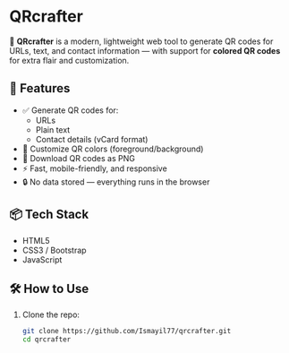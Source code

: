 # QRcrafter

🎯 **QRcrafter** is a modern, lightweight web tool to generate QR codes for URLs, text, and contact information — with support for **colored QR codes** for extra flair and customization.

## 🚀 Features

- ✅ Generate QR codes for:
  - URLs
  - Plain text
  - Contact details (vCard format)
- 🎨 Customize QR colors (foreground/background)
- 💾 Download QR codes as PNG
- ⚡ Fast, mobile-friendly, and responsive
- 🔒 No data stored — everything runs in the browser



## 📦 Tech Stack

- HTML5
- CSS3 / Bootstrap
- JavaScript 

## 🛠️ How to Use

1. Clone the repo:
   ```bash
   git clone https://github.com/Ismayil77/qrcrafter.git
   cd qrcrafter
